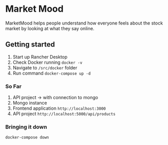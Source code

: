 # Market Mood

MarketMood helps people understand how everyone feels about the stock market by looking at what they say online.

## Getting started

1. Start up Rancher Desktop
2. Check Docker running `docker -v`
3. Navigate to `/src/docker` folder
4. Run command `docker-compose up -d`

### So Far

1. API project -> with connection to mongo
2. Mongo instance
3. Frontend application `http://localhost:3000`
4. API project `http://localhost:5000/api/products`

### Bringing it down

`docker-compose down`
